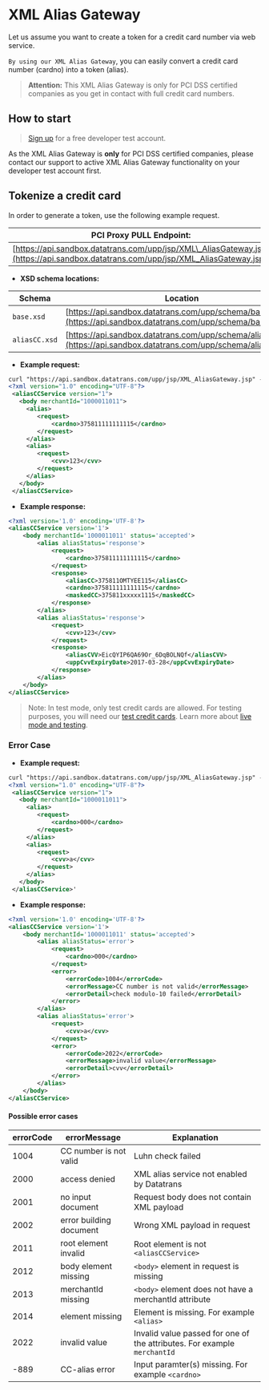 # XML Alias Gateway

Let us assume you want to create a token for a credit card number via web service.

`By using our XML Alias Gateway`, you can easily convert a credit card number \(cardno\) into a token \(alias\).

> **Attention:** This XML Alias Gateway is only for PCI DSS certified companies as you get in contact with full credit card numbers.

## How to start

> [Sign up](https://www.pci-proxy.com/#/signup) for a free developer test account.

As the XML Alias Gateway is **only** for PCI DSS certified companies, please contact our support to active XML Alias Gateway functionality on your developer test account first.

## Tokenize a credit card

In order to generate a token, use the following example request.

| **PCI Proxy PULL Endpoint:** |
| --- |
| [https://api.sandbox.datatrans.com/upp/jsp/XML\_AliasGateway.jsp](https://api.sandbox.datatrans.com/upp/jsp/XML_AliasGateway.jsp) |

* **XSD schema locations:**

| Schema | Location |
| --- | --- |
| `base.xsd` | [https://api.sandbox.datatrans.com/upp/schema/base.xsd](https://api.sandbox.datatrans.com/upp/schema/base.xsd) |
| `aliasCC.xsd` | [https://api.sandbox.datatrans.com/upp/schema/aliasCC.xsd](https://api.sandbox.datatrans.com/upp/schema/aliasCC.xsd) |

* **Example request:**

```xml
curl "https://api.sandbox.datatrans.com/upp/jsp/XML_AliasGateway.jsp" -X POST -H "Content-Type: text/xml" -d '
<?xml version="1.0" encoding="UTF-8"?>
 <aliasCCService version="1">
   <body merchantId="1000011011">
     <alias>
        <request>
            <cardno>375811111111115</cardno>
        </request>
     </alias>
     <alias>
        <request>
            <cvv>123</cvv>
        </request>
     </alias>
   </body>
 </aliasCCService>
```

* **Example response:**

```xml
<?xml version='1.0' encoding='UTF-8'?>
<aliasCCService version='1'>
    <body merchantId='1000011011' status='accepted'>
        <alias aliasStatus='response'>
            <request>
                <cardno>375811111111115</cardno>
            </request>
            <response>
                <aliasCC>375811OMTYEE115</aliasCC>
                <cardno>375811111111115</cardno>
                <maskedCC>375811xxxxx1115</maskedCC>
            </response>
        </alias>
        <alias aliasStatus='response'>
            <request>
                <cvv>123</cvv>
            </request>
            <response>
                <aliasCVV>EicQYIP6QA69Or_6DqBOLNQf</aliasCVV>
                <uppCvvExpiryDate>2017-03-28</uppCvvExpiryDate>
            </response>
        </alias>
    </body>
</aliasCCService>
```

> Note: In test mode, only test credit cards are allowed. For testing purposes, you will need our [test credit cards](https://www.datatrans.ch/showcase/test-cc-numbers). Learn more about [live mode and testing](live_mode-test.html).

### Error Case

* **Example request:**

```xml
curl "https://api.sandbox.datatrans.com/upp/jsp/XML_AliasGateway.jsp" -X POST -H "Content-Type: text/xml" -d '
<?xml version="1.0" encoding="UTF-8"?>
 <aliasCCService version="1">
   <body merchantId="1000011011">
     <alias>
        <request>
            <cardno>000</cardno>
        </request>
     </alias>
     <alias>
        <request>
            <cvv>a</cvv>
        </request>
     </alias>
   </body>
 </aliasCCService>'
```

* **Example response:**

```xml
<?xml version='1.0' encoding='UTF-8'?>
<aliasCCService version='1'>
    <body merchantId='1000011011' status='accepted'>
        <alias aliasStatus='error'>
            <request>
                <cardno>000</cardno>
            </request>
            <error>
                <errorCode>1004</errorCode>
                <errorMessage>CC number is not valid</errorMessage>
                <errorDetail>check modulo-10 failed</errorDetail>
            </error>
        </alias>
        <alias aliasStatus='error'>
            <request>
                <cvv>a</cvv>
            </request>
            <error>
                <errorCode>2022</errorCode>
                <errorMessage>invalid value</errorMessage>
                <errorDetail>cvv</errorDetail>
            </error>
        </alias>
    </body>
</aliasCCService>
```

#### Possible error cases

| errorCode | errorMessage | Explanation |
| --- | --- | --- |
| 1004 | CC number is not valid | Luhn check failed |
| 2000 | access denied | XML alias service not enabled by Datatrans |
| 2001 | no input document | Request body does not contain XML payload |
| 2002 | error building document | Wrong XML payload in request |
| 2011 | root element invalid | Root element is not `<aliasCCService>` |
| 2012 | body element missing | `<body>` element in request is missing |
| 2013 | merchantId missing | `<body>` element does not have a merchantId attribute |
| 2014 | element missing | Element is missing. For example `<alias>` |
| 2022 | invalid value | Invalid value passed for one of the attributes. For example `merchantId` |
| -889 | CC-alias error | Input paramter\(s\) missing. For example `<cardno>` |



